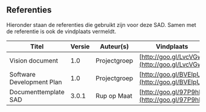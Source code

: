 ## Referenties

Hieronder staan de referenties die gebruikt zijn voor deze SAD. Samen met de referentie is ook de vindplaats vermeldt.

| Titel                     | Versie | Auteur(s)    | Vindplaats                                   |
|---------------------------|--------|--------------|----------------------------------------------|
| Vision document           | 1.0    | Projectgroep | [http://goo.gl/LvcVGw](http://goo.gl/LvcVGw) |
| Software Development Plan | 1.0    | Projectgroep | [http://goo.gl/BVEIpU](http://goo.gl/BVEIpU) |
| Documenttemplate SAD      | 3.0.1  | Rup op Maat  | [http://goo.gl/97P9hE](http://goo.gl/97P9hE) |

